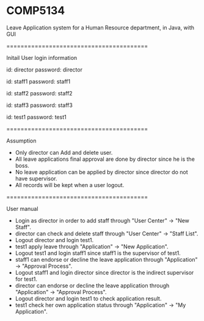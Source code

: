 # COMP5134
Leave Application system for a Human Resource department, in Java, with GUI

========================================

Initail User login information

id: director
password: director

id: staff1
password: staff1

id: staff2
password: staff2

id: staff3
password: staff3

id: test1
password: test1

========================================

Assumption

- Only director can Add and delete user.
- All leave applications final approval are done by director since he is the boss.
- No leave application can be applied by director since director do not have supervisor.
- All records will be kept when a user logout.

========================================

User manual

- Login as director in order to add staff through "User Center" -> "New Staff".
- director can check and delete staff through "User Center" -> "Staff List".
- Logout director and login test1.
- test1 apply leave through "Application" -> "New Application".
- Logout test1 and login staff1 since staff1 is the supervisor of test1.
- staff1 can endorse or decline the leave application through "Application" -> "Approval Process".
- Logout staff1 and login director since director is the indirect supervisor for test1.
- director can endorse or decline the leave application through "Application" -> "Approval Process".
- Logout director and login test1 to check application result.
- test1 check her own application status through "Application" ->  "My Application".
